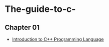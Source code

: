 # The-guide-to-c-

## Chapter 01

-  [Introduction to C++ Programming Language](https://www.geeksforgeeks.org/introduction-to-c-programming-language/?ref=lbp)


